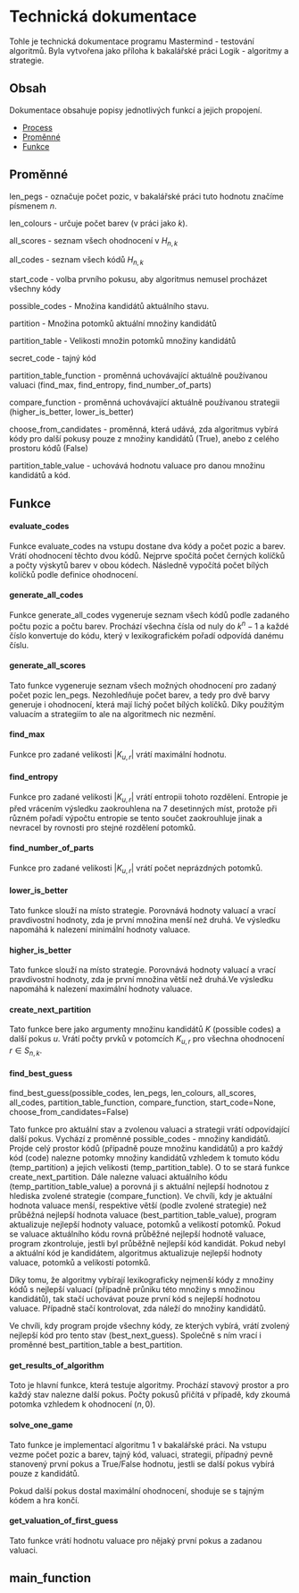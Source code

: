 # Technická dokumentace
Tohle je technická dokumentace programu Mastermind - testování algoritmů. Byla vytvořena jako příloha k bakalářské práci Logik - algoritmy a strategie. 

## Obsah
Dokumentace obsahuje popisy jednotlivých funkcí a jejich propojení. 
- [Process](#installation)
- [Proměnné](#proměnné)
- [Funkce](#funkce)

## Proměnné
len_pegs - označuje počet pozic, v bakalářské práci tuto hodnotu značíme písmenem $n$.

len_colours - určuje počet barev (v práci jako $k$).

all_scores - seznam všech ohodnocení v $H_{n,k}$

all_codes - seznam všech kódů $H_{n,k}$

start_code - volba prvního pokusu, aby algoritmus nemusel procházet všechny kódy

possible_codes - Množina kandidátů aktuálního stavu.

partition - Množina potomků aktuální množiny kandidátů

partition_table - Velikosti množin potomků množiny kandidátů

secret_code - tajný kód

partition_table_function - proměnná uchovávající aktuálně používanou valuaci (find_max, find_entropy, find_number_of_parts)

compare_function - proměnná uchovávající aktuálně používanou strategii (higher_is_better, lower_is_better)

choose_from_candidates - proměnná, která udává, zda algoritmus vybírá kódy pro další pokusy pouze z množiny kandidátů (True), anebo z celého prostoru kódů (False)

partition_table_value - uchovává hodnotu valuace pro danou množinu kandidátů a kód.


## Funkce

#### evaluate_codes
Funkce evaluate_codes na vstupu dostane dva kódy a počet pozic a barev. Vrátí ohodnocení těchto dvou kódů. Nejprve spočítá počet černých kolíčků a počty výskytů barev v obou kódech. Následně vypočítá počet bílých kolíčků podle definice ohodnocení. 

#### generate_all_codes
Funkce generate_all_codes vygeneruje seznam všech kódů podle zadaného počtu pozic a počtu barev. Prochází všechna čísla od nuly do $k^n - 1$ a každé číslo konvertuje do kódu, který v lexikografickém pořadí odpovídá danému číslu. 

#### generate_all_scores
Tato funkce vygeneruje seznam všech možných ohodnocení pro zadaný počet pozic len_pegs. Nezohledňuje počet barev, a tedy pro dvě barvy generuje i ohodnocení, která mají lichý počet bílých kolíčků. Díky použitým valuacím a strategiím to ale na algoritmech nic nezmění.

#### find_max
Funkce pro zadané velikosti $|K_{u,r}|$ vrátí maximální hodnotu. 

#### find_entropy
Funkce pro zadané velikosti $|K_{u,r}|$ vrátí entropii tohoto rozdělení. Entropie je před vrácením výsledku zaokrouhlena na 7 desetinných míst, protože při různém pořadí výpočtu entropie se tento součet zaokrouhluje jinak a nevracel by rovnosti pro stejné rozdělení potomků.

#### find_number_of_parts
Funkce pro zadané velikosti $|K_{u,r}|$ vrátí počet neprázdných potomků.

#### lower_is_better
Tato funkce slouží na místo strategie. Porovnává hodnoty valuací a vrací pravdivostní hodnoty, zda je první množina menší než druhá. Ve výsledku napomáhá k nalezení minimální hodnoty valuace.

#### higher_is_better
Tato funkce slouží na místo strategie. Porovnává hodnoty valuací a vrací pravdivostní hodnoty, zda je první množina větší než druhá.Ve výsledku napomáhá k nalezení maximální hodnoty valuace.

#### create_next_partition
Tato funkce bere jako argumenty množinu kandidátů $K$ (possible codes) a další pokus $u$. Vrátí počty prvků v potomcích $K_{u,r}$ pro všechna ohodnocení $r \in S_{n,k}$.

#### find_best_guess
find_best_guess(possible_codes, len_pegs, len_colours, all_scores, all_codes, partition_table_function, compare_function, start_code=None, choose_from_candidates=False)

Tato funkce pro aktuální stav a zvolenou valuaci a strategii vrátí odpovídající další pokus. Vychází z proměnné possible_codes - množiny kandidátů. Projde celý prostor kódů (případně pouze množinu kandidátů) a pro každý kód (code) nalezne potomky množiny kandidátů vzhledem k tomuto kódu (temp_partition) a jejich velikosti (temp_partition_table). O to se stará funkce create_next_partition. Dále nalezne valuaci aktuálního kódu (temp_partition_table_value) a porovná ji s aktuální nejlepší hodnotou z hlediska zvolené strategie (compare_function). Ve chvíli, kdy je aktuální hodnota valuace menší, respektive větší (podle zvolené strategie) než průběžná nejlepší hodnota valuace (best_partition_table_value), program aktualizuje nejlepší hodnoty valuace, potomků a velikostí potomků. Pokud se valuace aktuálního kódu rovná průběžné nejlepší hodnotě valuace, program zkontroluje, jestli byl průběžně nejlepší kód kandidát. Pokud nebyl a aktuální kód je kandidátem, algoritmus aktualizuje nejlepší hodnoty valuace, potomků a velikostí potomků. 

Díky tomu, že algoritmy vybírají lexikograficky nejmenší kódy z množiny kódů s nejlepší valuací (případně průniku této množiny s množinou kandidátů), tak stačí uchovávat pouze první kód s nejlepší hodnotou valuace. Případně stačí kontrolovat, zda náleží do množiny kandidátů.

Ve chvíli, kdy program projde všechny kódy, ze kterých vybírá, vrátí zvolený nejlepší kód pro tento stav (best_next_guess). Společně s ním vrací i proměnné best_partition_table a best_partition. 

#### get_results_of_algorithm
Toto je hlavní funkce, která testuje algoritmy. Prochází stavový prostor a pro každý stav nalezne další pokus. Počty pokusů přičítá v případě, kdy zkoumá potomka vzhledem k ohodnocení $(n ,0)$.

#### solve_one_game
Tato funkce je implementací algoritmu $1$ v bakalářské práci. Na vstupu vezme počet pozic a barev, tajný kód, valuaci, strategii, případný pevně stanovený první pokus a True/False hodnotu, jestli se další pokus vybírá pouze z kandidátů. 

Pokud další pokus dostal maximální ohodnocení, shoduje se s tajným kódem a hra končí. 


#### get_valuation_of_first_guess
Tato funkce vrátí hodnotu valuace pro nějaký první pokus a zadanou valuaci. 

## main_function











